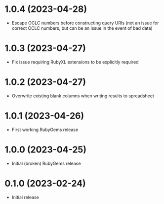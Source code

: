 # 1.0.4 (2023-04-28)

- Escape OCLC numbers before constructing query URIs
  (not an issue for correct OCLC numbers, but can be an issue in the event of bad data)

# 1.0.3 (2023-04-27)

- Fix issue requiring RubyXL extensions to be explicitly required 

# 1.0.2 (2023-04-27)

- Overwrite existing blank columns when writing results to spreadsheet

# 1.0.1 (2023-04-26)

- First working RubyGems release

# 1.0.0 (2023-04-25)

- Initial (broken) RubyGems release

# 0.1.0 (2023-02-24)

- Initial release
